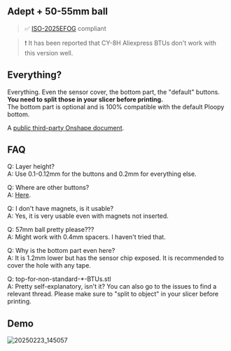 ## Adept + 50-55mm ball

> ✅ [ISO-2025EFOG](https://github.com/efogdev/ISO-2025EFOG) compliant

> ❗️ It has been reported that CY-8H Aliexpress BTUs don't work with this version well. 

## Everything?

Everything. Even the sensor cover, the bottom part, the "default" buttons. \
**You need to split those in your slicer before printing.** \
The bottom part is optional and is 100% compatible with the default Ploopy bottom.

A [public third-party Onshape document](https://cad.onshape.com/documents/8ccfa9641ddd3f6929d9303b/w/a0d313c8d0288c4ecea783e6/e/e5fdbae89a3f2a2f05d6562c
).

## FAQ

Q: Layer height? \
A: Use 0.1-0.12mm for the buttons and 0.2mm for everything else.

Q: Where are other buttons? \
A: [Here](https://github.com/adept-anyball/mod/tree/master/buttons).

Q: I don't have magnets, is it usable? \
A: Yes, it is very usable even with magnets not inserted. 

Q: 57mm ball pretty please??? \
A: Might work with 0.4mm spacers. I haven't tried that. 

Q: Why is the bottom part even here? \
A: It is 1.2mm lower but has the sensor chip exposed. It is recommended to cover the hole with any tape. 

Q: top-for-non-standard-*-BTUs.stl \
A: Pretty self-explanatory, isn't it? You can also go to the issues to find a relevant thread. Please make sure to "split to object" in your slicer before printing.

## Demo

![20250223_145057](https://github.com/user-attachments/assets/8fd066ef-c634-4e23-acab-ad6dea825961)

